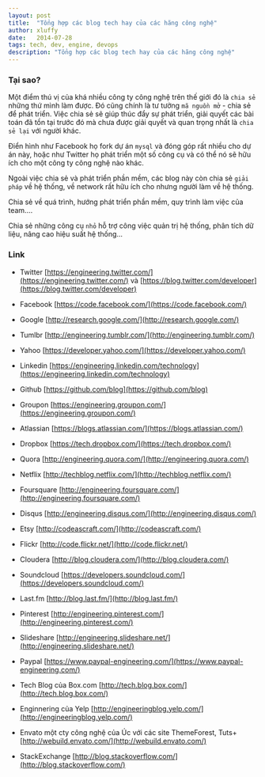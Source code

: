 ```yaml
---
layout: post
title:  "Tổng hợp các blog tech hay của các hãng công nghệ"
author: xluffy
date:   2014-07-28
tags: tech, dev, engine, devops
description: "Tổng hợp các blog tech hay của các hãng công nghệ"
---
```


### Tại sao?

Một điểm thú vị của khá nhiều công ty công nghệ trên thế giới đó là `chia sẻ` những thứ mình làm được. Đó cũng chính là
tư tưởng `mã nguồn mở` - chia sẻ để phát triển. Việc chia sẻ sẽ giúp thúc đẩy sự phát triển, giải quyết các bài toán đã
tồn tại trước đó mà chưa được giải quyết và quan trọng nhất là `chia sẻ lại` với người khác.

Điển hình như Facebook họ fork dự án `mysql` và đóng góp rất nhiều cho dự án này, hoặc như Twitter họ phát triển một số 
công cụ và có thể nó sẽ hữu ích cho một công ty công nghệ nào khác.

Ngoài việc chia sẻ và phát triển phần mềm, các blog này còn chia sẻ `giải pháp` về hệ thống, về network rất hữu ích cho
nhưng người làm về hệ thống.

Chia sẻ về quá trình, hướng phát triển phần mềm, quy trình làm việc của team....

Chia sẻ những công cụ `nhỏ` hỗ trợ công việc quản trị hệ thống, phân tích dữ liệu, nâng cao hiệu suất hệ thống...


### Link

- Twitter [https://engineering.twitter.com/](https://engineering.twitter.com/) và [https://blog.twitter.com/developer](https://blog.twitter.com/developer)

- Facebook [https://code.facebook.com/](https://code.facebook.com/)

- Google [http://research.google.com/](http://research.google.com/)

- Tumlbr [http://engineering.tumblr.com/](http://engineering.tumblr.com/)

- Yahoo [https://developer.yahoo.com/](https://developer.yahoo.com/)

- Linkedin [https://engineering.linkedin.com/technology](https://engineering.linkedin.com/technology)

- Github [https://github.com/blog](https://github.com/blog)

- Groupon [https://engineering.groupon.com/](https://engineering.groupon.com/)

- Atlassian [https://blogs.atlassian.com/](https://blogs.atlassian.com/)

- Dropbox [https://tech.dropbox.com/](https://tech.dropbox.com/)

- Quora [http://engineering.quora.com/](http://engineering.quora.com/)

- Netflix [http://techblog.netflix.com/](http://techblog.netflix.com/)

- Foursquare [http://engineering.foursquare.com/](http://engineering.foursquare.com/)

- Disqus [http://engineering.disqus.com/](http://engineering.disqus.com/)

- Etsy [http://codeascraft.com/](http://codeascraft.com/)

- Flickr [http://code.flickr.net/](http://code.flickr.net/)

- Cloudera [http://blog.cloudera.com/](http://blog.cloudera.com/)

- Soundcloud [https://developers.soundcloud.com/](https://developers.soundcloud.com/)

- Last.fm [http://blog.last.fm/](http://blog.last.fm/)

- Pinterest [http://engineering.pinterest.com/](http://engineering.pinterest.com/)

- Slideshare [http://engineering.slideshare.net/](http://engineering.slideshare.net/)

- Paypal [https://www.paypal-engineering.com/](https://www.paypal-engineering.com/)

- Tech Blog của Box.com [http://tech.blog.box.com/](http://tech.blog.box.com/)

- Enginnering của Yelp [http://engineeringblog.yelp.com/](http://engineeringblog.yelp.com/)

- Envato một cty công nghệ của Úc với các site ThemeForest, Tuts+ [http://webuild.envato.com/](http://webuild.envato.com/)

- StackExchange [http://blog.stackoverflow.com/](http://blog.stackoverflow.com/)



